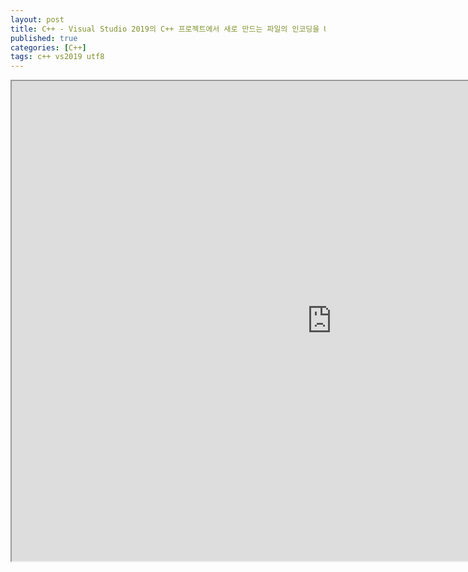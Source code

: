 ```yaml
---
layout: post
title: C++ - Visual Studio 2019의 C++ 프로젝트에서 새로 만드는 파일의 인코딩을 UTF-8로 하는 방법
published: true
categories: [C++]
tags: c++ vs2019 utf8
---
```

<iframe src="https://docs.google.com/document/d/e/2PACX-1vTReZ4Na7Yft_0mhA_b45kCVE08IbTYwfOEw8JaJzu2vJfmkOXTJnJgyBbDa9l2x-eqEtLf_vUtI6wq/pub?embedded=true" width="1024" height="768"></iframe>  